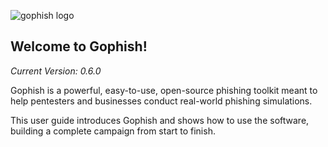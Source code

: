 ![gophish logo](https://raw.github.com/jordan-wright/gophish/master/static/images/gophish_purple.png)

## Welcome to Gophish!

_Current Version: 0.6.0_

Gophish is a powerful, easy-to-use, open-source phishing toolkit meant to help pentesters and businesses conduct real-world phishing simulations.

This user guide introduces Gophish and shows how to use the software, building a complete campaign from start to finish.

